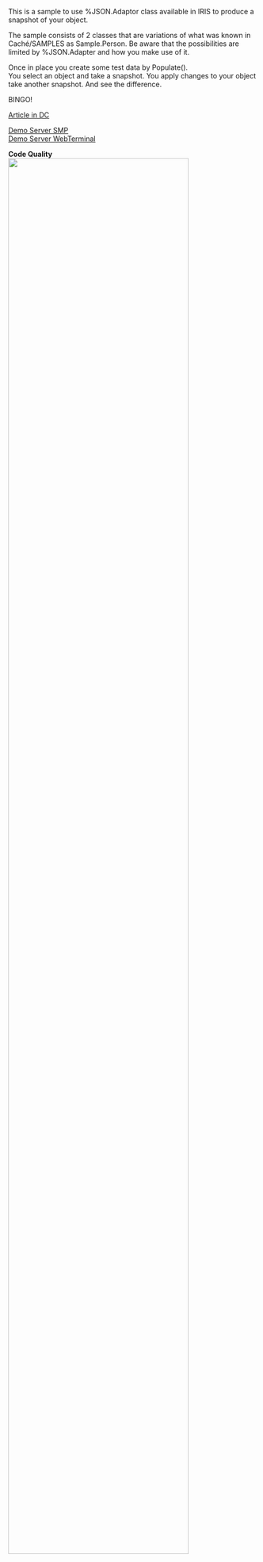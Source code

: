 This is a sample to use %JSON.Adaptor class available in IRIS
to produce a snapshot of your object.

The sample consists of 2 classes that are variations of what was
known in Caché/SAMPLES as Sample.Person.
Be aware that the possibilities are limited by %JSON.Adapter
and how you make use of it.

Once in place you create some test data by Populate().  
You select an object and take a snapshot.
You apply changes to your object take another snapshot.
And see the difference.

BINGO!

[Article in DC](https://community.intersystems.com/post/snapshot-json)     

[Demo Server SMP](https://json-snapshot.demo.community.intersystems.com/csp/sys/UtilHome.csp)   
[Demo Server WebTerminal](https://json-snapshot.demo.community.intersystems.com/terminal/)    
        
**Code Quality**   
<img width="85%" src="https://openexchange.intersystems.com/mp/img/packages/1760/screenshots/pj53ab6ciccwcmvngkyyqghkqza.jpg">

